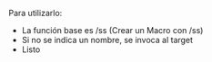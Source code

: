 Para utilizarlo:
* La función base es /ss (Crear un Macro con /ss)
* Si no se indica un nombre, se invoca al target
* Listo
